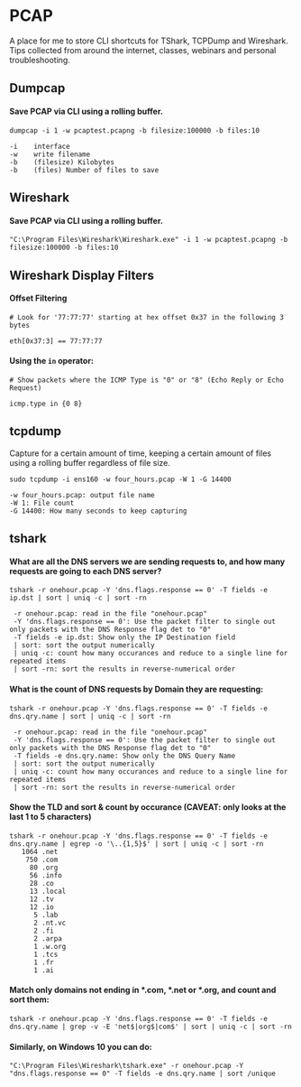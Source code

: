 # PCAP
A place for me to store CLI shortcuts for TShark, TCPDump and Wireshark.
Tips collected from around the internet, classes, webinars and personal troubleshooting. 


## Dumpcap

#### Save PCAP via CLI using a rolling buffer.

```
dumpcap -i 1 -w pcaptest.pcapng -b filesize:100000 -b files:10

-i    interface
-w    write filename
-b    (filesize) Kilobytes
-b    (files) Number of files to save
```

## Wireshark

#### Save PCAP via CLI using a rolling buffer.

```
"C:\Program Files\Wireshark\Wireshark.exe" -i 1 -w pcaptest.pcapng -b filesize:100000 -b files:10
```

## Wireshark Display Filters

#### Offset Filtering
```
# Look for '77:77:77' starting at hex offset 0x37 in the following 3 bytes

eth[0x37:3] == 77:77:77
```

#### Using the `in` operator:
```
# Show packets where the ICMP Type is "0" or "8" (Echo Reply or Echo Request)

icmp.type in {0 8}
```

## tcpdump

Capture for a certain amount of time, keeping a certain amount of files using a rolling buffer regardless of file size.

```
sudo tcpdump -i ens160 -w four_hours.pcap -W 1 -G 14400

-w four_hours.pcap: output file name
-W 1: File count
-G 14400: How many seconds to keep capturing
```


## tshark

#### What are all the DNS servers we are sending requests to, and how many requests are going to each DNS server?
```
tshark -r onehour.pcap -Y 'dns.flags.response == 0' -T fields -e ip.dst | sort | uniq -c | sort -rn

 -r onehour.pcap: read in the file "onehour.pcap"
 -Y 'dns.flags.response == 0': Use the packet filter to single out only packets with the DNS Response flag det to "0"
 -T fields -e ip.dst: Show only the IP Destination field
 | sort: sort the output numerically
 | uniq -c: count how many occurances and reduce to a single line for repeated items
 | sort -rn: sort the results in reverse-numerical order
```


#### What is the count of DNS requests by Domain they are requesting:
```
tshark -r onehour.pcap -Y 'dns.flags.response == 0' -T fields -e dns.qry.name | sort | uniq -c | sort -rn

 -r onehour.pcap: read in the file "onehour.pcap"
 -Y 'dns.flags.response == 0': Use the packet filter to single out only packets with the DNS Response flag det to "0"
 -T fields -e dns.qry.name: Show only the DNS Query Name
 | sort: sort the output numerically
 | uniq -c: count how many occurances and reduce to a single line for repeated items
 | sort -rn: sort the results in reverse-numerical order
```


#### Show the TLD and sort & count by occurance (CAVEAT: only looks at the last 1 to 5 characters)
```
tshark -r onehour.pcap -Y 'dns.flags.response == 0' -T fields -e dns.qry.name | egrep -o '\..{1,5}$' | sort | uniq -c | sort -rn
   1064 .net
    750 .com
     80 .org
     56 .info
     28 .co
     13 .local
     12 .tv
     12 .io
      5 .lab
      2 .nt.vc
      2 .fi
      2 .arpa
      1 .w.org
      1 .tcs
      1 .fr
      1 .ai
```


#### Match only domains not ending in \*.com, \*.net or \*.org, and count and sort them:
```
tshark -r onehour.pcap -Y 'dns.flags.response == 0' -T fields -e dns.qry.name | grep -v -E 'net$|org$|com$' | sort | uniq -c | sort -rn
```

#### Similarly, on Windows 10 you can do:
```
"C:\Program Files\Wireshark\tshark.exe" -r onehour.pcap -Y "dns.flags.response == 0" -T fields -e dns.qry.name | sort /unique
```
